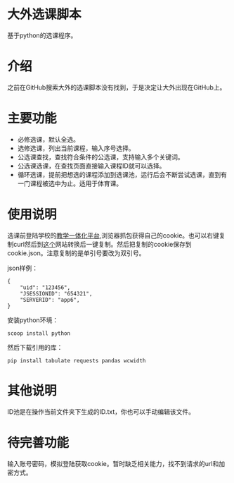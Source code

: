 # 大外选课脚本

基于python的选课程序。

# 介绍

之前在GitHub搜索大外的选课脚本没有找到，于是决定让大外出现在GitHub上。

# 主要功能

- 必修选课，默认全选。
- 选修选课，列出当前课程，输入序号选择。
- 公选课查找，查找符合条件的公选课，支持输入多个关键词。
- 公选课选课，在查找页面直接输入课程ID就可以选择。
- 循环选课，提前把想选的课程添加到选课池，运行后会不断尝试选课，直到有一门课程被选中为止。适用于体育课。



# 使用说明

选课前登陆学校的[教学一体化平台](http://jwgl.jiaowu.dlufl.edu.cn/jxjsxsd/xsxk/xklc_list),浏览器抓包获得自己的cookie。也可以右键复制curl然后到[这个](https://curlconverter.com/)网站转换后一键复制。然后把复制的cookie保存到cookie.json。注意复制的是单引号要改为双引号。

json样例：

```
{
    "uid": "123456",
    "JSESSIONID": "654321",
    "SERVERID": "app6",
}
```

安装python环境：

```
scoop install python
```

然后下载引用的库：

```
pip install tabulate requests pandas wcwidth

```

# 其他说明

ID池是在操作当前文件夹下生成的ID.txt，你也可以手动编辑该文件。

# 待完善功能
输入账号密码，模拟登陆获取cookie。暂时缺乏相关能力，找不到请求的url和加密方式。

